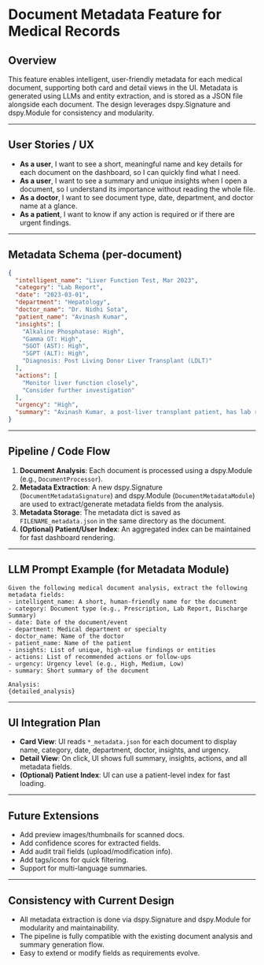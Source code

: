 # Document Metadata Feature for Medical Records

## Overview
This feature enables intelligent, user-friendly metadata for each medical document, supporting both card and detail views in the UI. Metadata is generated using LLMs and entity extraction, and is stored as a JSON file alongside each document. The design leverages dspy.Signature and dspy.Module for consistency and modularity.

---

## User Stories / UX
- **As a user**, I want to see a short, meaningful name and key details for each document on the dashboard, so I can quickly find what I need.
- **As a user**, I want to see a summary and unique insights when I open a document, so I understand its importance without reading the whole file.
- **As a doctor**, I want to see document type, date, department, and doctor name at a glance.
- **As a patient**, I want to know if any action is required or if there are urgent findings.

---

## Metadata Schema (per-document)
```json
{
  "intelligent_name": "Liver Function Test, Mar 2023",
  "category": "Lab Report",
  "date": "2023-03-01",
  "department": "Hepatology",
  "doctor_name": "Dr. Nidhi Sota",
  "patient_name": "Avinash Kumar",
  "insights": [
    "Alkaline Phosphatase: High",
    "Gamma GT: High",
    "SGOT (AST): High",
    "SGPT (ALT): High",
    "Diagnosis: Post Living Donor Liver Transplant (LDLT)"
  ],
  "actions": [
    "Monitor liver function closely",
    "Consider further investigation"
  ],
  "urgency": "High",
  "summary": "Avinash Kumar, a post-liver transplant patient, has lab results indicating potential liver dysfunction. Elevated Alkaline Phosphatase, Gamma GT, SGOT (AST), and SGPT (ALT) levels were observed, particularly on March 1, 2023."
}
```

---

## Pipeline / Code Flow
1. **Document Analysis**: Each document is processed using a dspy.Module (e.g., `DocumentProcessor`).
2. **Metadata Extraction**: A new dspy.Signature (`DocumentMetadataSignature`) and dspy.Module (`DocumentMetadataModule`) are used to extract/generate metadata fields from the analysis.
3. **Metadata Storage**: The metadata dict is saved as `FILENAME_metadata.json` in the same directory as the document.
4. **(Optional) Patient/User Index**: An aggregated index can be maintained for fast dashboard rendering.

---

## LLM Prompt Example (for Metadata Module)
```
Given the following medical document analysis, extract the following metadata fields:
- intelligent_name: A short, human-friendly name for the document
- category: Document type (e.g., Prescription, Lab Report, Discharge Summary)
- date: Date of the document/event
- department: Medical department or specialty
- doctor_name: Name of the doctor
- patient_name: Name of the patient
- insights: List of unique, high-value findings or entities
- actions: List of recommended actions or follow-ups
- urgency: Urgency level (e.g., High, Medium, Low)
- summary: Short summary of the document

Analysis:
{detailed_analysis}
```

---

## UI Integration Plan
- **Card View**: UI reads `*_metadata.json` for each document to display name, category, date, department, doctor, insights, and urgency.
- **Detail View**: On click, UI shows full summary, insights, actions, and all metadata fields.
- **(Optional) Patient Index**: UI can use a patient-level index for fast loading.

---

## Future Extensions
- Add preview images/thumbnails for scanned docs.
- Add confidence scores for extracted fields.
- Add audit trail fields (upload/modification info).
- Add tags/icons for quick filtering.
- Support for multi-language summaries.

---

## Consistency with Current Design
- All metadata extraction is done via dspy.Signature and dspy.Module for modularity and maintainability.
- The pipeline is fully compatible with the existing document analysis and summary generation flow.
- Easy to extend or modify fields as requirements evolve. 